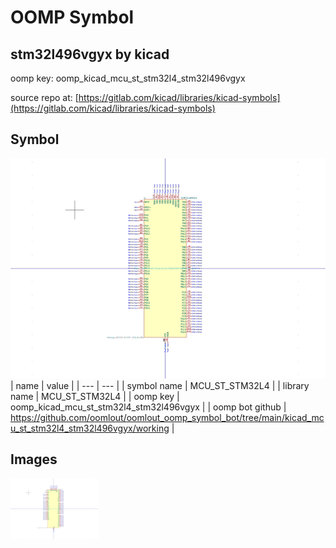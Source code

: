 # OOMP Symbol  
## stm32l496vgyx  by kicad  
  
oomp key: oomp_kicad_mcu_st_stm32l4_stm32l496vgyx  
  
source repo at: [https://gitlab.com/kicad/libraries/kicad-symbols](https://gitlab.com/kicad/libraries/kicad-symbols)  
## Symbol  
  
[![working.png](working_600.png)](working.png)  
| name | value | 
| --- | --- | 
| symbol name | MCU_ST_STM32L4 | 
| library name | MCU_ST_STM32L4 | 
| oomp key | oomp_kicad_mcu_st_stm32l4_stm32l496vgyx | 
| oomp bot github | https://github.com/oomlout/oomlout_oomp_symbol_bot/tree/main/kicad_mcu_st_stm32l4_stm32l496vgyx/working | 
## Images  
  
[![working.png](working_140.png)](working.png)  

